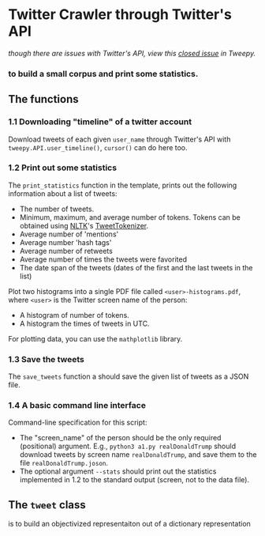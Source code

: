# Twitter Crawler through Twitter's API 
_though there are issues with Twitter's API, view this [closed issue](https://github.com/tweepy/tweepy/issues/1361) in Tweepy._
### to build a small corpus and print some statistics.

## The functions

### 1.1 Downloading "timeline" of a twitter account
Download tweets of each given `user_name` through Twitter's API with `tweepy.API.user_timeline()`, `cursor()` can do here too.

### 1.2 Print out some statistics

The `print_statistics` function in the template,
prints out the following information about a list of tweets:

- The number of tweets.
- Minimum, maximum, and average number of tokens.
    Tokens can be obtained using [NLTK](https://www.nltk.org/)'s
    [TweetTokenizer](https://www.nltk.org/api/nltk.tokenize.html).
- Average number of 'mentions'
- Average number 'hash tags'
- Average number of retweets
- Average number of times the tweets were favorited
- The date span of the tweets
    (dates of the first and the last tweets in the list)

Plot two histograms into a single PDF file called `<user>-histograms.pdf`,
where `<user>` is the Twitter screen name of the person:
- A histogram of number of tokens.
- A histogram the times of tweets in UTC.

For plotting data, you can use the `mathplotlib` library.

### 1.3 Save the tweets

The `save_tweets` function a should save the given list of tweets as a JSON file.

### 1.4 A basic command line interface

Command-line specification for this script:

- The "screen\_name" of the person should be the only required
    (positional) argument. E.g., `python3 a1.py realDonaldTrump` should
    download tweets by screen name `realDonaldTrump`, and save them to
    the file `realDonaldTrump.joson`.
- The optional argument `--stats` should print out the statistics
    implemented in 1.2 to the standard output (screen, not to the data
    file).

## The `tweet` class
is to build an objectivized representaiton out of a dictionary representation
